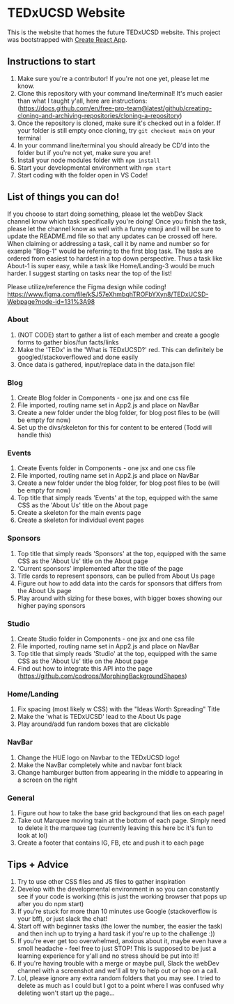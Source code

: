 # TEDxUCSD Website
This is the website that homes the future TEDxUCSD website. This project was bootstrapped with [Create React App](https://github.com/facebook/create-react-app).

## Instructions to start
1. Make sure you're a contributor! If you're not one yet, please let me know. 
2. Clone this repository with your command line/terminal! It's much easier than what I taught y'all, here are instructions: (https://docs.github.com/en/free-pro-team@latest/github/creating-cloning-and-archiving-repositories/cloning-a-repository)  
3. Once the repository is cloned, make sure it's checked out in a folder. If your folder is still empty once cloning, try `git checkout main` on your terminal 
4. In your command line/terminal you should already be CD'd into the folder but if you're not yet, make sure you are! 
5. Install your node modules folder with `npm install`
6. Start your developmental environment with `npm start`
7. Start coding with the folder open in VS Code! 

## List of things you can do! 
If you choose to start doing something, please let the webDev Slack channel know which task specifically you're doing! Once you finish the task, please let the channel know as well with a funny emoji and I will be sure to update the README.md file so that any updates can be crossed off here. When claiming or addressing a task, call it by name and number so for example "Blog-1" would be referring to the first blog task. The tasks are ordered from easiest to hardest in a top down perspective. Thus a task like About-1 is super easy, while a task like Home/Landing-3 would be much harder. I suggest starting on tasks near the top of the list! 

Please utilize/reference the Figma design while coding! https://www.figma.com/file/kSJ57eXhmbqhTROFbYXyn8/TEDxUCSD-Webpage?node-id=131%3A98 

### About 
1. (NOT CODE) start to gather a list of each member and create a google forms to gather bios/fun facts/links 
2. Make the 'TEDx' in the 'What is TEDxUCSD?' red. This can definitely be googled/stackoverflowed and done easily 
3. Once data is gathered, input/replace data in the data.json file! 

### Blog
1. Create Blog folder in Components - one jsx and one css file  
2. File imported, routing name set in App2.js and place on NavBar 
3. Create a new folder under the blog folder, for blog post files to be (will be empty for now) 
4. Set up the divs/skeleton for this for content to be entered (Todd will handle this) 

### Events 
1. Create Events folder in Components - one jsx and one css file   
2. File imported, routing name set in App2.js and place on NavBar
3. Create a new folder under the blog folder, for blog post files to be (will be empty for now) 
4. Top title that simply reads 'Events' at the top, equipped with the same CSS as the 'About Us' title on the About page
5. Create a skeleton for the main events page
6. Create a skeleton for individual event pages

### Sponsors 
1. Top title that simply reads 'Sponsors' at the top, equipped with the same CSS as the 'About Us' title on the About page 
2. 'Current sponsors' implemented after the title of the page 
3. Title cards to represent sponsors, can be pulled from About Us page 
4. Figure out how to add data into the cards for sponsors that differs from the About Us page
4. Play around with sizing for these boxes, with bigger boxes showing our higher paying sponsors  

### Studio 
1. Create Studio folder in Components - one jsx and one css file   
2. File imported, routing name set in App2.js and place on NavBar
3. Top title that simply reads 'Studio' at the top, equipped with the same CSS as the 'About Us' title on the About page
4. Find out how to integrate this API into the page (https://github.com/codrops/MorphingBackgroundShapes) 

### Home/Landing
1. Fix spacing (most likely w CSS) with the "Ideas Worth Spreading" Title 
2. Make the 'what is TEDxUCSD' lead to the About Us page 
3. Play around/add fun random boxes that are clickable 

### NavBar 
1. Change the HUE logo on Navbar to the TEDxUCSD logo!  
2. Make the NavBar completely white and navbar font black 
3. Change hamburger button from appearing in the middle to appearing in a screen on the right 

### General
1. Figure out how to take the base grid background that lies on each page! 
2. Take out Marquee moving train at the bottom of each page. Simply need to delete it the marquee tag (currently leaving this here bc it's fun to look at lol)
3. Create a footer that contains IG, FB, etc and push it to each page 

## Tips + Advice 
1. Try to use other CSS files and JS files to gather inspiration
2. Develop with the developmental environment in so you can constantly see if your code is working (this is just the working browser that pops up after you do npm start) 
3. If you're stuck for more than 10 minutes use Google (stackoverflow is your bff), or just slack the chat! 
4. Start off with beginner tasks (the lower the number, the easier the task) and then inch up to trying a hard task if you're up to the challenge :)) 
5. If you're ever get too overwhelmed, anxious about it, maybe even have a smoll headache - feel free to just STOP! This is supposed to be just a learning experience for y'all and no stress should be put into it! 
6. If you're having trouble with a merge or maybe pull, Slack the webDev channel with a screenshot and we'll all try to help out or hop on a call. 
7. Lol, please ignore any extra random folders that you may see. I tried to delete as much as I could but I got to a point where I was confused why deleting won't start up the page... 
